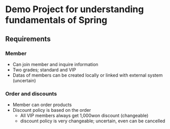 # Demo Project for understanding fundamentals of Spring

## Requirements

### Member
  
- Can join member and inquire information
- Two grades; standard and VIP
- Datas of members can be created locally or linked with external system (uncertain)

### Order and discounts

- Member can order products
- Discount policy is based on the order
    - All VIP members always get 1,000won discount (changeable)
    - discount policy is very changeable; uncertain, even can be cancelled